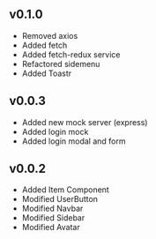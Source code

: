 **v0.1.0**
----------
- Removed axios
- Added fetch
- Added fetch-redux service
- Refactored sidemenu
- Added Toastr

**v0.0.3**
----------
- Added new mock server (express)
- Added login mock
- Added login modal and form


**v0.0.2**
---------
- Added Item Component
- Modified UserButton
- Modified Navbar
- Modified Sidebar
- Modified Avatar
